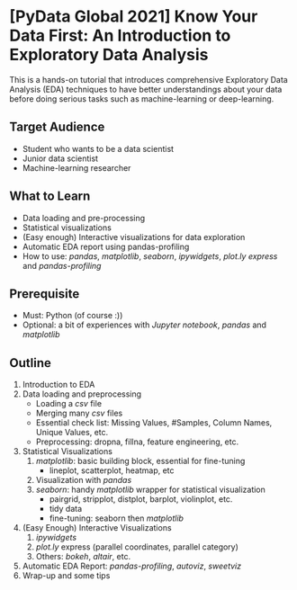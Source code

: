 # [PyData Global 2021] Know Your Data First: An Introduction to Exploratory Data Analysis

This is a hands-on tutorial that introduces comprehensive
Exploratory Data Analysis (EDA) techniques to have better understandings
about your data before doing serious tasks such as machine-learning
or deep-learning.

## Target Audience

- Student who wants to be a data scientist
- Junior data scientist
- Machine-learning researcher

## What to Learn

- Data loading and pre-processing
- Statistical visualizations
- (Easy enough) Interactive visualizations for data exploration
- Automatic EDA report using pandas-profiling
- How to use: *pandas*, *matplotlib*, *seaborn*, *ipywidgets*,
  *plot.ly express* and *pandas-profiling*

## Prerequisite

- Must: Python (of course :))
- Optional: a bit of experiences with *Jupyter notebook*, *pandas*
  and *matplotlib*

## Outline

1. Introduction to EDA
2. Data loading and preprocessing
    - Loading a *csv* file
    - Merging many *csv* files
    - Essential check list: Missing Values, #Samples, Column Names, Unique Values, etc.
    - Preprocessing: dropna, fillna, feature engineering, etc.
3. Statistical Visualizations
    1. *matplotlib*: basic building block, essential for fine-tuning
        - lineplot, scatterplot, heatmap, etc
    2. Visualization with *pandas*
    3. *seaborn*: handy *matplotlib* wrapper for statistical visualization
        - pairgrid, stripplot, distplot, barplot, violinplot, etc.
        - tidy data
        - fine-tuning: seaborn then *matplotlib*
4. (Easy Enough) Interactive Visualizations
    1. *ipywidgets*
    2. *plot.ly* express (parallel coordinates, parallel category)
    3. Others: *bokeh*, *altair*, etc.
5. Automatic EDA Report: *pandas-profiling*, *autoviz*, *sweetviz*
6. Wrap-up and some tips
